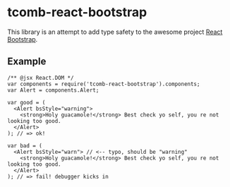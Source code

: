 # tcomb-react-bootstrap

This library is an attempt to add type safety to the awesome project [React Bootstrap](http://react-bootstrap.github.io).

## Example

    /** @jsx React.DOM */
    var components = require('tcomb-react-bootstrap').components;
    var Alert = components.Alert;

    var good = (
      <Alert bsStyle="warning">
        <strong>Holy guacamole!</strong> Best check yo self, you re not looking too good.
      </Alert>
    ); // => ok!

    var bad = (
      <Alert bsStyle="warn"> // <-- typo, should be "warning"
        <strong>Holy guacamole!</strong> Best check yo self, you re not looking too good.
      </Alert>
    ); // => fail! debugger kicks in

